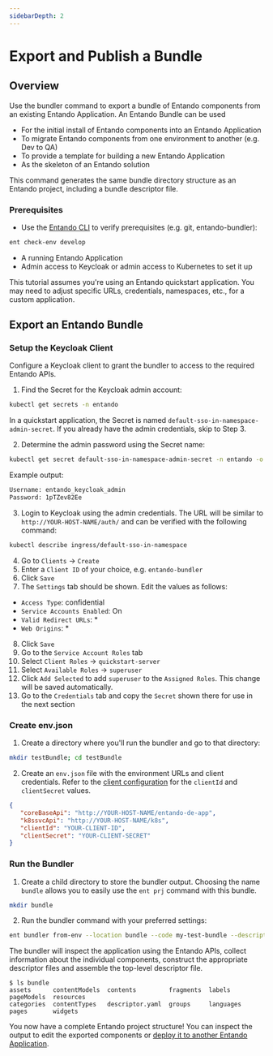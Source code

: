 ```yaml
---
sidebarDepth: 2
---
```

# Export and Publish a Bundle

## Overview
Use the bundler command to export a bundle of Entando components from an existing Entando Application. An Entando Bundle can be used 
- For the initial install of Entando components into an Entando Application
- To migrate Entando components from one environment to another (e.g. Dev to QA)
- To provide a template for building a new Entando Application
- As the skeleton of an Entando solution

This command generates the same bundle directory structure as an Entando project, including a bundle descriptor file.

### Prerequisites
* Use the [Entando CLI](../../../docs/reference/entando-cli.md#check-the-environment) to verify prerequisites (e.g. git, entando-bundler): 
``` sh
ent check-env develop 
```
* A running Entando Application
* Admin access to Keycloak or admin access to Kubernetes to set it up

This tutorial assumes you're using an Entando quickstart application. You may need to adjust specific URLs, credentials, namespaces, etc., for a custom application.

## Export an Entando Bundle

### Setup the Keycloak Client
Configure a Keycloak client to grant the bundler to access to the required Entando APIs.

1. Find the Secret for the Keycloak admin account: 
``` sh
kubectl get secrets -n entando 
```
In a quickstart application, the Secret is named `default-sso-in-namespace-admin-secret`. If you already have the admin credentials, skip to Step 3.

2. Determine the admin password using the Secret name:
``` sh
kubectl get secret default-sso-in-namespace-admin-secret -n entando -o go-template="{{println}}Username: {{.data.username | base64decode}}{{println}}Password: {{.data.password | base64decode}}{{println}}{{println}}"
```

Example output:
``` sh
Username: entando_keycloak_admin
Password: 1pTZev82Ee
```

3. Login to Keycloak using the admin credentials. The URL will be similar to `http://YOUR-HOST-NAME/auth/` and can be verified with the following command:
``` sh
kubectl describe ingress/default-sso-in-namespace
```

4. Go to `Clients` → `Create`
5. Enter a `Client ID` of your choice, e.g. `entando-bundler`
6. Click `Save`
7. The `Settings` tab should be shown. Edit the values as follows:
* `Access Type`: confidential
* `Service Accounts Enabled`: On
* `Valid Redirect URLs`: *
* `Web Origins`: *

8. Click `Save`
9. Go to the `Service Account Roles` tab
10. Select `Client Roles` → `quickstart-server`
11. Select `Available Roles` → `superuser`
12. Click `Add Selected` to add `superuser` to the `Assigned Roles`. This change will be saved automatically. 
13. Go to the `Credentials` tab and copy the `Secret` shown there for use in the next section
 
### Create env.json
1. Create a directory where you'll run the bundler and go to that directory:
```sh
mkdir testBundle; cd testBundle
```
2. Create an `env.json` file with the environment URLs and client credentials. Refer to the [client configuration](#setup-the-keycloak-client) for the `clientId` and `clientSecret` values.

``` json
{
   "coreBaseApi": "http://YOUR-HOST-NAME/entando-de-app",
   "k8ssvcApi": "http://YOUR-HOST-NAME/k8s",
   "clientId": "YOUR-CLIENT-ID",
   "clientSecret": "YOUR-CLIENT-SECRET"
}
```

### Run the Bundler
1. Create a child directory to store the bundler output. Choosing the name `bundle` allows you to easily use the `ent prj` command with this bundle.
``` sh
mkdir bundle
```
2. Run the bundler command with your preferred settings:
``` sh
ent bundler from-env --location bundle --code my-test-bundle --description “My Test Bundle”
```
The bundler will inspect the application using the Entando APIs, collect information about the individual components, construct the appropriate descriptor files and assemble the top-level descriptor file.

``` 
$ ls bundle
assets      contentModels  contents         fragments  labels     pageModels  resources
categories  contentTypes   descriptor.yaml  groups     languages  pages       widgets
```

You now have a complete Entando project structure! You can inspect the output to edit the exported components or [deploy it to another Entando Application](./publish-simple-bundle.md#publish-the-bundle).
